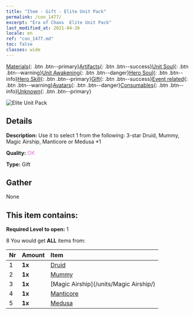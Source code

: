 ```yaml
---
title: "Item - Gift - Elite Unit Pack"
permalink: /con_1477/
excerpt: "Era of Chaos  Elite Unit Pack"
last_modified_at: 2021-04-26
locale: en
ref: "con_1477.md"
toc: false
classes: wide
---
```

 [Materials](/Items/){: .btn .btn--primary}[Artifacts](/Items/Artifacts/){: .btn .btn--success}[Unit Soul](/Items/UnitSoul/){: .btn .btn--warning}[Unit Awakening](/Items/UnitAwakening/){: .btn .btn--danger}[Hero Soul](/Items/HeroSoul/){: .btn .btn--info}[Hero Skill](/Items/HeroSkill/){: .btn .btn--primary}[Gift](/Items/Gift/){: .btn .btn--success}[Event related](/Items/Events/){: .btn .btn--warning}[Avatars](/Items/Avatars/){: .btn .btn--danger}[Consumables](/Items/Consumables/){: .btn .btn--info}[Unknown](/Items/Unknown/){: .btn .btn--primary}

 ![Elite Unit Pack](/images/t/i_907055.png)

## Details
 **Description:** Use it to select 1 from the following: 3-star Druid, Mummy, Magic Airship, Manticore or Medusa *1

 **Quality:** <span style="color: #DA70D6">OK</span>

 **Type:** Gift

## Gather

  None

## This item contains:

 **Required Level to open:** 1

 8 You would get **ALL** items  from:

  | Nr | Amount |     Item    |
  |:---|:-------|:------------|
  | 1 |  **1x** | [Druid](/units/Druid/) |  | 
  | 2 |  **1x** | [Mummy](/units/Mummy/) |  | 
  | 3 |  **1x** | [Magic Airship](/units/Magic Airship/) |  | 
  | 4 |  **1x** | [Manticore](/units/Manticore/) |  | 
  | 5 |  **1x** | [Medusa](/units/Medusa/) |  | 
